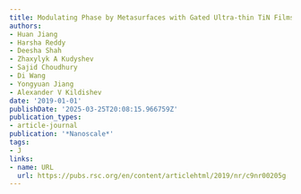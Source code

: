 ```yaml
---
title: Modulating Phase by Metasurfaces with Gated Ultra-thin TiN Films
authors:
- Huan Jiang
- Harsha Reddy
- Deesha Shah
- Zhaxylyk A Kudyshev
- Sajid Choudhury
- Di Wang
- Yongyuan Jiang
- Alexander V Kildishev
date: '2019-01-01'
publishDate: '2025-03-25T20:08:15.966759Z'
publication_types:
- article-journal
publication: '*Nanoscale*'
tags:
- J
links:
- name: URL
  url: https://pubs.rsc.org/en/content/articlehtml/2019/nr/c9nr00205g
---
```

